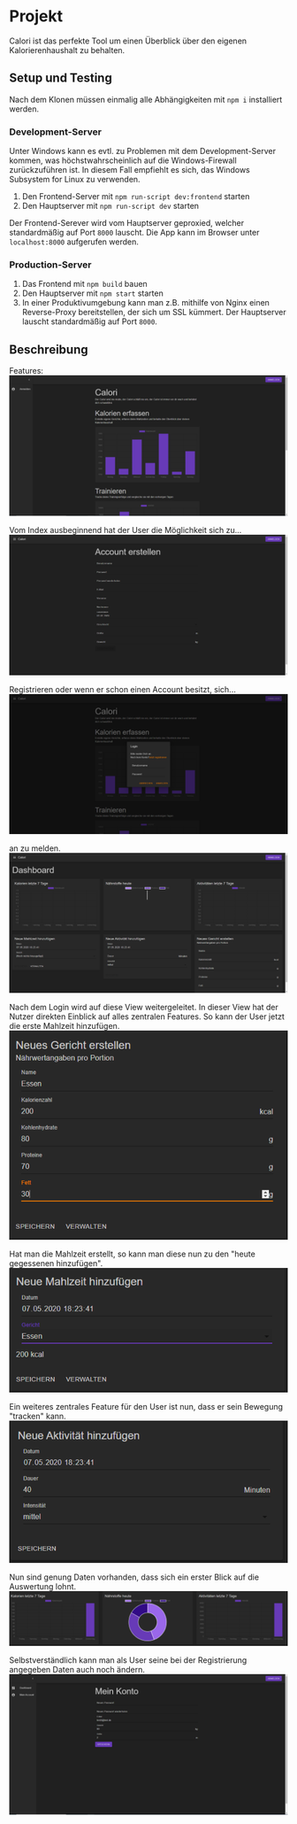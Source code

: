 # Projekt

Calori ist das perfekte Tool um einen Überblick über den eigenen Kalorierenhaushalt zu behalten.

## Setup und Testing

Nach dem Klonen müssen einmalig alle Abhängigkeiten mit `npm i` installiert werden.

### Development-Server

Unter Windows kann es evtl. zu Problemen mit dem Development-Server kommen, was höchstwahrscheinlich auf die Windows-Firewall zurückzuführen ist.
In diesem Fall empfiehlt es sich, das Windows Subsystem for Linux zu verwenden.

1. Den Frontend-Server mit `npm run-script dev:frontend` starten
2. Den Hauptserver mit `npm run-script dev` starten

Der Frontend-Serever wird vom Hauptserver geproxied, welcher standardmäßig auf Port `8000` lauscht. Die App kann im Browser unter `localhost:8000` aufgerufen werden.

### Production-Server

1. Das Frontend mit `npm build` bauen
2. Den Hauptserver mit `npm start` starten
3. In einer Produktivumgebung kann man z.B. mithilfe von Nginx einen Reverse-Proxy bereitstellen, der sich um SSL kümmert. Der Hauptserver lauscht standardmäßig auf Port `8000`.

## Beschreibung

Features:
![index](docs/pictures/index.PNG)

Vom Index ausbeginnend hat der User die Möglichkeit sich zu...
![registrieren](docs/pictures/registrierung.PNG)

Registrieren oder wenn er schon einen Account besitzt, sich...
![anmelden](docs/pictures/login.PNG)

an zu melden. 
![nach login](docs/pictures/screenNachLogin.PNG)

Nach dem Login wird auf diese View weitergeleitet. In dieser View hat der Nutzer direkten Einblick auf alles zentralen Features.
So kann der User jetzt die erste Mahlzeit hinzufügen.
![mahlzeit](docs/pictures/neuesGerichtErstellen.PNG)

Hat man die Mahlzeit erstellt, so kann man diese nun zu den "heute gegessenen hinzufügen".
![gegessen](docs/pictures/neuemahlzeithinzu.PNG)

Ein weiteres zentrales Feature für den User ist nun, dass er sein Bewegung "tracken" kann.
![bewegung tracken](docs/pictures/aktivitätHinzufügen.PNG)

Nun sind genung Daten vorhanden, dass sich ein erster Blick auf die Auswertung lohnt.
![Auswertung](docs/pictures/auswertung.PNG)

Selbstverständlich kann man als User seine bei der Registrierung angegeben Daten auch noch ändern.
![user daten](docs/pictures/einstellungen.PNG)

